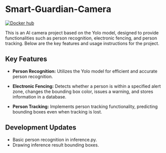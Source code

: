 # Smart-Guardian-Camera

[![Docker hub](https://img.shields.io/badge/docker_pulls-0.0.0-blue?logo=docker)](https://hub.docker.com/r/chunyu612016/ai_cctv)

This is an AI camera project based on the Yolo model, designed to provide functionalities such as person recognition, electronic fencing, and person tracking. Below are the key features and usage instructions for the project.

## Key Features
- __Person Recognition:__ Utilizes the Yolo model for efficient and accurate person recognition.

- __Electronic Fencing:__ Detects whether a person is within a specified alert zone, changes the bounding box color, issues a warning, and stores information in a database.

- __Person Tracking:__ Implements person tracking functionality, predicting bounding boxes even when tracking is lost.

## Development Updates
- Basic person recognition in inference.py.
- Drawing inference result bounding boxes.

